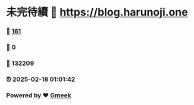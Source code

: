 # 未完待續 :link: https://blog.harunoji.one 
### :page_facing_up: [161](https://blog.harunoji.one/tag.html) 
### :speech_balloon: 0 
### :hibiscus: 132209 
### :alarm_clock: 2025-02-18 01:01:42 
### Powered by :heart: [Gmeek](https://github.com/Meekdai/Gmeek)
